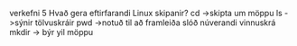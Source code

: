 verkefni 5
Hvað gera eftirfarandi Linux skipanir?
cd ->skipta um möppu
ls ->sýnir tölvuskráir
pwd ->notuð til að framleiða slóð núverandi vinnuskrá
mkdir -> býr yil möppu
